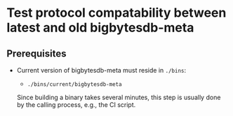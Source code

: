 # Test protocol compatability between latest and old bigbytesdb-meta

## Prerequisites

- Current version of bigbytesdb-meta must reside in `./bins`:
    - `./bins/current/bigbytesdb-meta`

    Since building a binary takes several minutes,
    this step is usually done by the calling process, e.g., the CI script.
